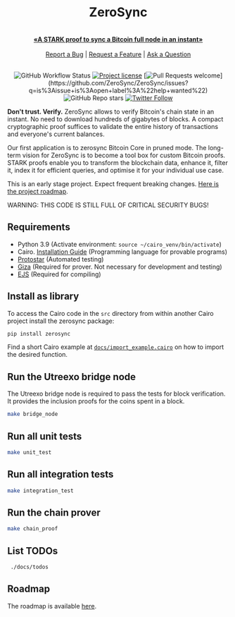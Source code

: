 <div align="center">
  <h1>ZeroSync</h1>
  <br />
  <a href="#about"><strong>«A STARK proof to sync a Bitcoin full node in an instant»</strong></a>
  <br />
  <br />
  <a href="https://github.com/ZeroSync/ZeroSync/issues/new?assignees=&labels=bug&template=01_BUG_REPORT.md&title=bug%3A+">Report a Bug</a>
  |
  <a href="https://github.com/ZeroSync/ZeroSync/issues/new?assignees=&labels=enhancement&template=02_FEATURE_REQUEST.md&title=feat%3A+">Request a Feature</a>
  | <a href="https://github.com/ZeroSync/ZeroSync/discussions">Ask a Question</a>
</div>
<div align="center">
<br/>

![GitHub Workflow Status](https://github.com/ZeroSync/ZeroSync/actions/workflows/CI.yml/badge.svg)
[![Project license](https://img.shields.io/github/license/ZeroSync/ZeroSync.svg)](LICENSE)
[![Pull Requests welcome](https://img.shields.io/badge/PRs-welcome-ff69b4.svg?)](https://github.com/ZeroSync/ZeroSync/issues?q=is%3Aissue+is%3Aopen+label%3A%22help+wanted%22)
![GitHub Repo stars](https://img.shields.io/github/stars/ZeroSync/ZeroSync?style=social)
[![Twitter Follow](https://img.shields.io/twitter/follow/ZeroSync_?style=social)](https://twitter.com/ZeroSync_)

</div>

**Don't trust. Verify.** ZeroSync allows to verify Bitcoin's chain state in an instant. No need to download hundreds of gigabytes of blocks. A compact cryptographic proof suffices to validate the entire history of transactions and everyone's current balances. 

Our first application is to zerosync Bitcoin Core in pruned mode. The long-term vision for ZeroSync is to become a tool box for custom Bitcoin proofs. STARK proofs enable you to transform the blockchain data, enhance it, filter it, index it for efficient queries, and optimise it for your individual use case.

This is an early stage project. Expect frequent breaking changes. [Here is the project roadmap](docs/roadmap.md).

WARNING: THIS CODE IS STILL FULL OF CRITICAL SECURITY BUGS!

## Requirements
- Python 3.9 (Activate environment: `source ~/cairo_venv/bin/activate`)
- Cairo. [Installation Guide](https://www.cairo-lang.org/docs/quickstart.html) (Programming language for provable programs)
- [Protostar](https://docs.swmansion.com/protostar/docs/cairo-1/installation) (Automated testing)
- [Giza](https://github.com/zerosync/giza) (Required for prover. Not necessary for development and testing)
- [EJS](https://ejs.co/) (Required for compiling)

## Install as library
To access the Cairo code in the `src` directory from within another Cairo project install the zerosync package:

```sh
pip install zerosync

```

Find a short Cairo example at [`docs/import_example.cairo`](https://github.com/ZeroSync/ZeroSync/blob/main/docs/import_example.cairo) on how to import the desired function. 

## Run the Utreexo bridge node
The Utreexo bridge node is required to pass the tests for block verification. It provides the inclusion proofs for the coins spent in a block.

```sh
make bridge_node
```

## Run all unit tests
```sh
make unit_test
```

## Run all integration tests
```sh
make integration_test
```

## Run the chain prover
```sh
make chain_proof
```

## List TODOs
```sh
 ./docs/todos
```

## Roadmap
The roadmap is available [here](docs/roadmap.md).
